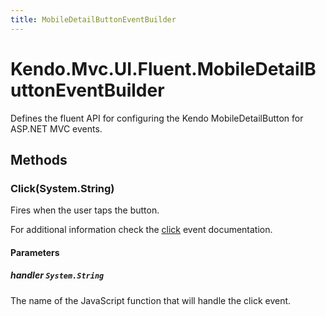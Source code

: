 ```yaml
---
title: MobileDetailButtonEventBuilder
---
```


# Kendo.Mvc.UI.Fluent.MobileDetailButtonEventBuilder
Defines the fluent API for configuring the Kendo MobileDetailButton for ASP.NET MVC events.




## Methods


### Click(System.String)
Fires when the user taps the button.

For additional information check the [click](/api/web/mobiledetailbutton#events-click) event documentation.


#### Parameters

##### handler `System.String`
The name of the JavaScript function that will handle the click event.






